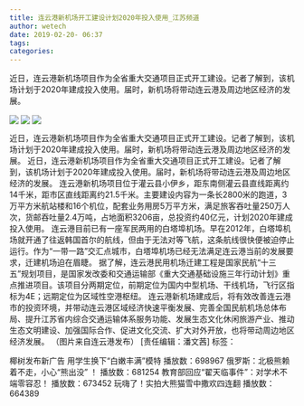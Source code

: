 ```yaml
---
title: 连云港新机场开工建设计划2020年投入使用_江苏频道
author: wetech
date: 2019-02-20- 06:37
tags: 
categories: 
---
```

近日，连云港新机场项目作为全省重大交通项目正式开工建设。记者了解到，该机场计划于2020年建成投入使用。届时，新机场将带动连云港及周边地区经济的发展。
<!-- more -->
                
<img align="center" border="0" src="http://p3.ifengimg.com/a/2019_08/a793fcdc3a18458_size136_w500_h284.jpg" />
                
<img align="center" border="0" src="http://p1.ifengimg.com/a/2019_08/17e2e236991b56d_size123_w500_h357.jpg" />
                
<img align="center" border="0" src="http://p2.ifengimg.com/a/2016/0810/204c433878d5cf9size1_w16_h16.png" />
            
近日，连云港新机场项目作为全省重大交通项目正式开工建设。记者了解到，该机场计划于2020年建成投入使用。届时，新机场将带动连云港及周边地区经济的发展。
近日，连云港新机场项目作为全省重大交通项目正式开工建设。记者了解到，该机场计划于2020年建成投入使用。届时，新机场将带动连云港及周边地区经济的发展。
连云港新机场项目位于灌云县小伊乡，距东南侧灌云县直线距离约14千米，距市区直线距离约21.5千米。主要建设内容为一条长2800米的跑道，3万平方米航站楼和16个机位，配套业务用房5万平方米，满足旅客吞吐量250万人次，货邮吞吐量2.4万吨，占地面积3206亩，总投资约40亿元，计划2020年建成投入使用。
连云港目前已有一座军民两用的白塔埠机场。早在2012年，白塔埠机场就开通了往返韩国首尔的航线，但由于无法对等飞航，这条航线很快便被迫停止运行。作为“一带一路”交汇点城市，白塔埠机场已经无法满足连云港当前的发展要求，迁建机场迫在眉睫。
据了解，连云港民用机场迁建工程是国家民航“十三五”规划项目，是国家发改委和交通运输部《重大交通基础设施三年行动计划》重点推进项目。该项目分两期定位，前期定位为国内中型机场、干线机场，飞行区指标为4E；远期定位为区域性空港枢纽。
连云港新机场建成后，将有效改善连云港市的投资环境，并带动连云港区域经济快速平衡发展、完善全国民航机场总体布局、提升江苏省内综合交通运输体系服务功能、发展生态文化休闲旅游产业、推动生态文明建设、加强国际合作、促进文化交流、扩大对外开放，也将带动周边地区经济发展。
（图片来自连云港发布）
[责任编辑：潘文茜]
标签：
 
 
             
椰树发布新广告 用学生换下“白嫩丰满”模特
播放数：698967
俄罗斯：北极熊赖着不走，小心“熊出没” ！
播放数：681254
教育部回应“翟天临事件”：对学术不端零容忍！
播放数：673452
玩嗨了！实拍大熊猫雪中撒欢四连翻
播放数：664389
